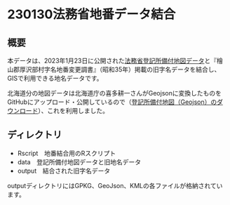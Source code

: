 # 230130法務省地番データ結合

## 概要
本データは、2023年1月23日に公開された[法務省登記所備付地図データ](https://front.geospatial.jp/houmu-chiseki/)と『檜山郡厚沢部村字名地番変更調書』（昭和35年）掲載の旧字名データを結合し、GISで利用できる地名データです。

北海道分の地図データは北海道庁の喜多耕一さんがGeojsonに変換したものをGitHubにアップロード・公開しているので（[登記所備付地図（Geojson）のダウンロード](https://koukita.github.io/touki_map_hokkaido/index_link.html?fbclid=IwAR0QTgV2eM-y2Pdyc1tgpufsNHvjO5TpnvlCU4_pPMNprYYDuCDg36Vv-LA)）、これを利用しました。

## ディレクトリ

- Rscript　地番結合用のRスクリプト
- data　登記所備付地図データと旧地名データ
- output　結合された旧字名データ

outputディレクトリにはGPKG、GeoJson、KMLの各ファイルが格納されています。